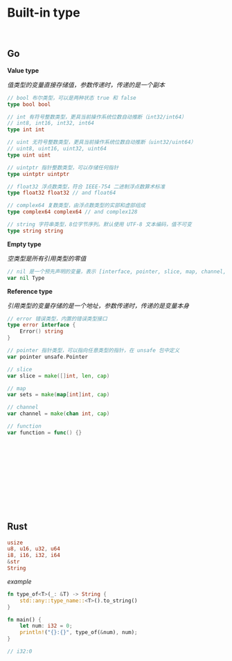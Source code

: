 # Built-in type

<br>

## Go

**Value type**

*值类型的变量直接存储值，参数传递时，传递的是一个副本*

```go
// bool 布尔类型，可以是两种状态 true 和 false
type bool bool

// int 有符号整数类型，更具当前操作系统位数自动推断（int32/int64）
// int8, int16, int32, int64
type int int

// uint 无符号整数类型，更具当前操作系统位数自动推断（uint32/uint64）
// uint8, uint16, uint32, uint64
type uint uint

// uintptr 指针整数类型，可以存储任何指针
type uintptr uintptr

// float32 浮点数类型，符合 IEEE-754 二进制浮点数算术标准
type float32 float32 // and float64

// complex64 复数类型，由浮点数类型的实部和虚部组成
type complex64 complex64 // and complex128

// string 字符串类型，8位字节序列。默认使用 UTF-8 文本编码，值不可变
type string string
```

**Empty type**

*空类型是所有引用类型的零值*

```go
// nil 是一个预先声明的变量，表示 [interface, pointer, slice, map, channel, function] 的零值
var nil Type
```

**Reference type**

*引用类型的变量存储的是一个地址，参数传递时，传递的是变量本身*

```go
// error 错误类型，内置的错误类型接口
type error interface {
	Error() string
}

// pointer 指针类型，可以指向任意类型的指针，在 unsafe 包中定义
var pointer unsafe.Pointer

// slice
var slice = make([]int, len, cap)

// map
var sets = make(map[int]int, cap)

// channel
var channel = make(chan int, cap)

// function
var function = func() {}
```

<br>
<br>
<br>
<br>
<br>
<br>
<br>
<br>
<br>

## Rust

```rs
usize
u8, u16, u32, u64
i8, i16, i32, i64
&str
String
```

*example*

```rs
fn type_of<T>(_: &T) -> String {
    std::any::type_name::<T>().to_string()
}

fn main() {
    let num: i32 = 0;
    println!("{}:{}", type_of(&num), num);
}

// i32:0
```
